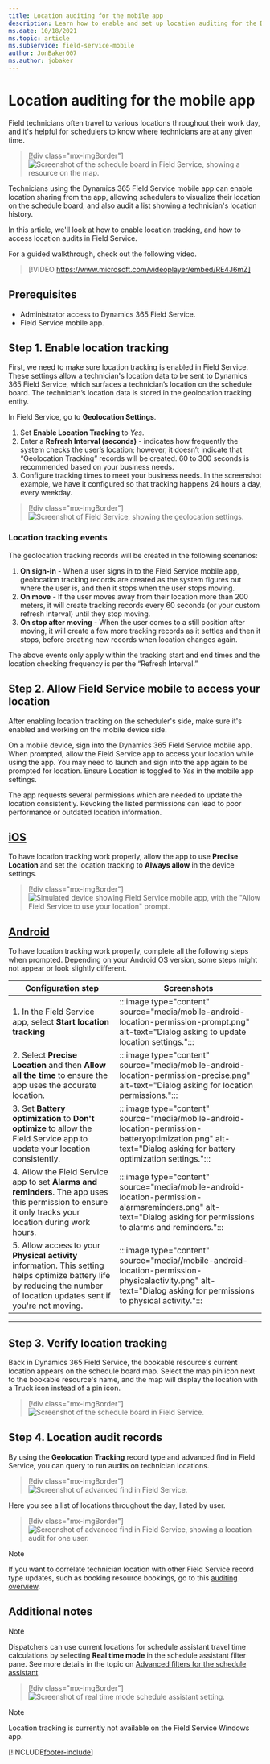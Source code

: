 ```yaml
---
title: Location auditing for the mobile app
description: Learn how to enable and set up location auditing for the Dynamics 365 Field Service mobile app.
ms.date: 10/18/2021
ms.topic: article
ms.subservice: field-service-mobile
author: JonBaker007
ms.author: jobaker
---
```


# Location auditing for the mobile app

Field technicians often travel to various locations throughout their work day, and it's helpful for schedulers to know where technicians are at any given time.

> [!div class="mx-imgBorder"]
> ![Screenshot of the schedule board in Field Service, showing a resource on the map.](./media/mobile-2020-location-auditing-schedule-board.png)

Technicians using the Dynamics 365 Field Service mobile app can enable location sharing from the app, allowing schedulers to visualize their location on the schedule board, and also audit a list showing a technician's location history.

In this article, we'll look at how to enable location tracking, and how to access location audits in Field Service.

For a guided walkthrough, check out the following video.

> [!VIDEO https://www.microsoft.com/videoplayer/embed/RE4J6mZ]

## Prerequisites

- Administrator access to Dynamics 365 Field Service.
- Field Service mobile app.

## Step 1. Enable location tracking

First, we need to make sure location tracking is enabled in Field Service. These settings allow a technician's location data to be sent to Dynamics 365 Field Service, which surfaces a technician’s location on the schedule board. The technician’s location data is stored in the geolocation tracking entity.

In Field Service, go to **Geolocation Settings**.

1. Set **Enable Location Tracking**  to *Yes*.
2. Enter a **Refresh Interval (seconds)** - indicates how frequently the system checks the user’s location; however, it doesn’t indicate that “Geolocation Tracking” records will be created. 60 to 300 seconds is recommended based on your business needs.
3. Configure tracking times to meet your business needs. In the screenshot example, we have it configured so that tracking happens 24 hours a day, every weekday.

> [!div class="mx-imgBorder"]
> ![Screenshot of Field Service, showing the geolocation settings.](./media/mobile-location-geolocation-settings.png)

### Location tracking events

The geolocation tracking records will be created in the following scenarios:

1. **On sign-in** - When a user signs in to the Field Service mobile app, geolocation tracking records are created as the system figures out where the user is, and then it stops when the user stops moving. 
2. **On move** - If the user moves away from their location more than 200 meters, it will create tracking records every 60 seconds (or your custom refresh interval) until they stop moving.
3. **On stop after moving** - When the user comes to a still position after moving, it will create a few more tracking records as it settles and then it stops, before creating new records when location changes again.

The above events only apply within the tracking start and end times and the location checking frequency is per the “Refresh Interval.”

## Step 2. Allow Field Service mobile to access your location

After enabling location tracking on the scheduler's side, make sure it's enabled and working on the mobile device side.

On a mobile device, sign into the Dynamics 365 Field Service mobile app. When prompted, allow the Field Service app to access your location while using the app. You may need to launch and sign into the app again to be prompted for location. Ensure Location is toggled to *Yes* in the mobile app settings.

The app requests several permissions which are needed to update the location consistently. Revoking the listed permissions can lead to poor performance or outdated location information.

## [iOS](#tab/iOS)

To have location tracking work properly, allow the app to use **Precise Location** and set the location tracking to **Always allow** in the device settings.

> [!div class="mx-imgBorder"]
> ![Simulated device showing Field Service mobile app, with the "Allow Field Service to use your location" prompt.](./media/mobile-2020-location-auditing-enable.png)

## [Android](#tab/Android)

To have location tracking work properly, complete all the following steps when prompted. Depending on your Android OS version, some steps might not appear or look slightly different.

|Configuration step   | Screenshots  |
|---|---|
| 1. In the Field Service app, select **Start location tracking**  |  :::image type="content" source="media/mobile-android-location-permission-prompt.png" alt-text="Dialog asking to update location settings.":::  |
| 2. Select **Precise Location** and then **Allow all the time** to ensure the app uses the accurate location.    |  :::image type="content" source="media/mobile-android-location-permission-precise.png" alt-text="Dialog asking for location permissions."::: |
| 3. Set **Battery optimization** to **Don't optimize** to allow the Field Service app to update your location consistently.  | :::image type="content" source="media/mobile-android-location-permission-batteryoptimization.png" alt-text="Dialog asking for battery optimization settings.":::  |
| 4. Allow the Field Service app to set **Alarms and reminders**. The app uses this permission to ensure it only tracks your location during work hours.  | :::image type="content" source="media/mobile-android-location-permission-alarmsreminders.png" alt-text="Dialog asking for permissions to alarms and reminders.":::|
| 5. Allow access to your **Physical activity** information. This setting helps optimize battery life by reducing the number of location updates sent if you're not moving.| :::image type="content" source="media//mobile-android-location-permission-physicalactivity.png" alt-text="Dialog asking for permissions to physical activity.":::  |

---

## Step 3. Verify location tracking

Back in Dynamics 365 Field Service, the bookable resource's current location appears on the schedule board map. Select the map pin icon next to the bookable resource's name, and the map will display the location with a Truck icon instead of a pin icon.

> [!div class="mx-imgBorder"]
> ![Screenshot of the schedule board in Field Service.](./media/mobile-2020-location-auditing-schedule-board.png)

## Step 4. Location audit records

By using the **Geolocation Tracking** record type and advanced find in Field Service, you can query to run audits on technician locations.

> [!div class="mx-imgBorder"]
> ![Screenshot of advanced find in Field Service.](./media/mobile-location-geolocation-tracking-entity-advance-find.png)

Here you see a list of locations throughout the day, listed by user.

> [!div class="mx-imgBorder"]
> ![Screenshot of advanced find in Field Service, showing a location audit for one user.](./media/mobile-location-geolocation-tracking-results.png)

> [!Note]
> If you want to correlate technician location with other Field Service record type updates, such as booking resource bookings, go to this [auditing overview](/power-platform/admin/audit-data-user-activity).  

## Additional notes

> [!Note]
> Dispatchers can use current locations for schedule assistant travel time calculations by selecting **Real time mode** in the schedule assistant filter pane. See more details in the topic on [Advanced filters for the schedule assistant](schedule-assistant-advanced-filters.md).

> [!div class="mx-imgBorder"]
> ![Screenshot of real time mode schedule assistant setting.](./media/mobile-geofence-real-time-location-filter.png)

> [!Note]
> Location tracking is currently not available on the Field Service Windows app.

[!INCLUDE[footer-include](../includes/footer-banner.md)]
